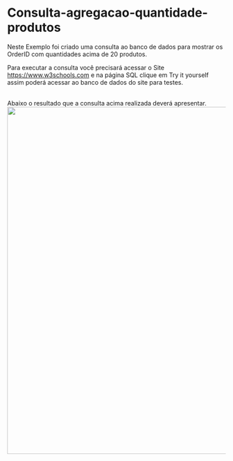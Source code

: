 # Consulta-agregacao-quantidade-produtos

Neste Exemplo foi criado uma consulta ao banco de dados para mostrar os OrderID com quantidades acima de 20 produtos.

Para executar a consulta você precisará acessar o Site https://www.w3schools.com e na página SQL clique em Try it yourself assim poderá acessar ao banco de dados do site para testes.

<br>
Abaixo o resultado que a consulta acima realizada deverá apresentar.
<div align="center">
<img src="https://user-images.githubusercontent.com/109769171/219543356-47f82772-1f7c-4aa6-b0e6-2cd80cdebee9.jpeg" width="800px" />
</div>
